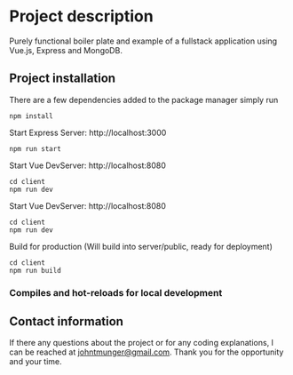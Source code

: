 # Project description

Purely functional boiler plate and example of a fullstack application using Vue.js, Express and MongoDB.

## Project installation

There are a few dependencies added to the package manager simply run
```
npm install
```

Start Express Server: http://localhost:3000
```
npm run start
```

Start Vue DevServer: http://localhost:8080
```
cd client
npm run dev
```

Start Vue DevServer: http://localhost:8080
```
cd client
npm run dev
```

Build for production (Will build into server/public, ready for deployment)
```
cd client
npm run build
```

### Compiles and hot-reloads for local development


## Contact information

If there any questions about the project or for any coding explanations, I can be reached at johntmunger@gmail.com. Thank you for the opportunity and your time.
